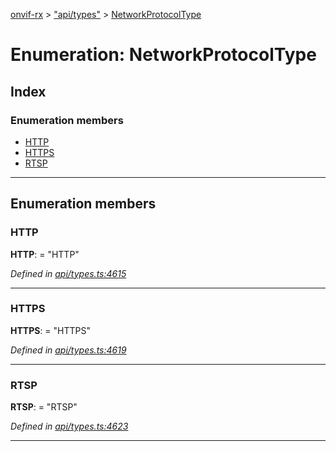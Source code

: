 [onvif-rx](../README.md) > ["api/types"](../modules/_api_types_.md) > [NetworkProtocolType](../enums/_api_types_.networkprotocoltype.md)

# Enumeration: NetworkProtocolType

## Index

### Enumeration members

* [HTTP](_api_types_.networkprotocoltype.md#http)
* [HTTPS](_api_types_.networkprotocoltype.md#https)
* [RTSP](_api_types_.networkprotocoltype.md#rtsp)

---

## Enumeration members

<a id="http"></a>

###  HTTP

**HTTP**:  = "HTTP"

*Defined in [api/types.ts:4615](https://github.com/patrickmichalina/onvif-rx/blob/d62cee9/src/api/types.ts#L4615)*

___
<a id="https"></a>

###  HTTPS

**HTTPS**:  = "HTTPS"

*Defined in [api/types.ts:4619](https://github.com/patrickmichalina/onvif-rx/blob/d62cee9/src/api/types.ts#L4619)*

___
<a id="rtsp"></a>

###  RTSP

**RTSP**:  = "RTSP"

*Defined in [api/types.ts:4623](https://github.com/patrickmichalina/onvif-rx/blob/d62cee9/src/api/types.ts#L4623)*

___

